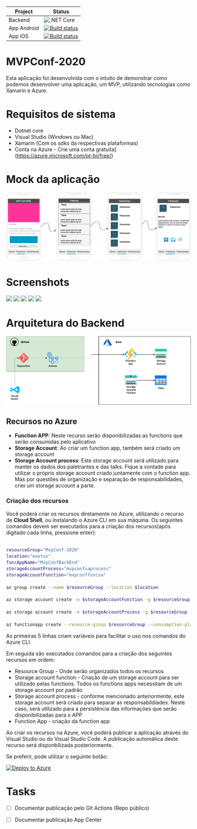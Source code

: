 |  Project  |  Status  |
|---|---|
| Backend | ![.NET Core](https://github.com/juucustodio/MVPConf-2020/workflows/.NET%20Core/badge.svg) |
| App Android | [![Build status](https://build.appcenter.ms/v0.1/apps/1992a565-2f14-4f18-88a0-e4301b088ab4/branches/master/badge)](https://appcenter.ms) |
| App iOS | [![Build status](https://build.appcenter.ms/v0.1/apps/57b724d1-6908-45c1-94f3-03f0ff6ac527/branches/master/badge)](https://appcenter.ms) |

# MVPConf-2020

Esta aplicação foi desenvolvida com o intuito de demonstrar como podemos desenvolver uma aplicação, um MVP, utilizando tecnologias como Xamarin e Azure.


# Requisitos de sistema
- Dotnet core
- Visual Studio  (Windows ou Mac)
- Xamarin (Com os sdks da respectivas plataformas)
- Conta na Azure - Crie uma conta gratuita](https://azure.microsoft.com/pt-br/free/)

# Mock da aplicação

![Mock do aplicativo](assets/images/MVP%20Conf%20Diagram-APP.png)

# Screenshots
<image width="170px" src="Screenshots/Screenshot_1607791656.png"/> <image width="170px" src="Screenshots/Screenshot_1607791864.png"/> <image width="170px" src="Screenshots/Screenshot_1607791874.png"/> <image width="170px" src="Screenshot_1607791883.png"/> <image width="170px" src="Screenshot_1607791888.png"/>

# Arquitetura do Backend

![Diagrama arquitetural](assets/images/MVP%20Conf%20Diagram-Arquitetura.png)


## Recursos no Azure

- **Function APP**: Neste recurso serão disponibilizadas as functions que serão consumidas pelo aplicativo
- **Storage Account**: Ao criar um function app, também será criado um storage account
- **Storage Account process**: Este storage account será utilizado para manter os dados dos paletrantes e das talks. Fique a vontade para utilizar o próprio storage account criado juntamente com o function app. Mas por questões de organização e separação de responsabilidades, criei um storage account a parte.

### Criação dos recursos

Você poderá criar os recursos diretamente no Azure, utilizando o recurso de **Cloud Shell**, ou instalando o Azure CLI em sua máquina. Os seguintes comandos devem ser executados para a criação dos recursos(após digitado cada linha, pressione enter):

```bash

resourceGroup="MvpConf-2020"
location="eastus"
funcAppName="MvpConfBackEnd"
storageAccountProcess="mvpconfsaprocess"
storageAccountFunction="mvpconffuncsa"

az group create --name $resourceGroup --location $location

az storage account create -n $storageAccountFunction -g $resourceGroup -l $location --sku Standard_LRS

az storage account create -n $storageAccountProcess -g $resourceGroup  -l $location --sku Standard_LRS 

az functionapp create --resource-group $resourceGroup --consumption-plan-location $location --runtime dotnet --functions-version 3 --name $functionAppName --storage-account $storageAccountFunction

```

As primeiras 5 linhas criam variáveis para facilitar o uso nos comandos do Azure CLI.

Em seguida são executados comandos para a criação dos seguintes recursos em ordem:
- Resource Group - Onde serão organizados todos os recursos
- Storage account function - Criação de um storage account para ser utilizado pelas functions. Todos os functions apps necessitam de um storage account por padrão
- Storage account process - conforme mencionado anteriormente, este storage account será criado para separar as responsabildiades. Neste caso, será utilizado para a persistência das informações que serão disponibilizadas para o APP
- Function App - criação da function app

Ao criar os recursos na Azure, você poderá publicar a aplicação através do Visual Studio ou do Visual Studio Code. A publicação automática deste recurso será disponbilizada posteriormente.

Se preferir, pode utilizar o seguinte botão:

[![Deploy to Azure](https://aka.ms/deploytoazurebutton)](https://portal.azure.com/#create/Microsoft.Template/uri/https%3A%2F%2Fraw.githubusercontent.com%2Fjuucustodio%2FMVPConf-2020%2Fmaster%2Farm-template%2Ftemplate.json%3Ftoken%3DABO4J3YH5BUHVZPZ2SFY25275DLYS)

# Tasks
- [ ] Documentar publicação pelo Git Actions (Repo público)
- [ ] Documentar publicação App Center


